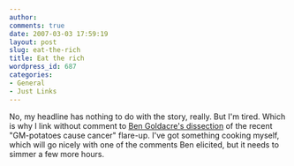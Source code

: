 ```yaml
---
author:
comments: true
date: 2007-03-03 17:59:19
layout: post
slug: eat-the-rich
title: Eat the rich
wordpress_id: 687
categories:
- General
- Just Links
---
```


No, my headline has nothing to do with the story, really. But I'm tired. Which is why I link without comment to [Ben Goldacre's dissection](http://www.guardian.co.uk/uk_news/story/0,,2025623,00.html?gusrc=rss&feed=11) of the recent "GM-potatoes cause cancer" flare-up. I've got something cooking myself, which will go nicely with one of the comments Ben elicited, but it needs to simmer a few more hours.

